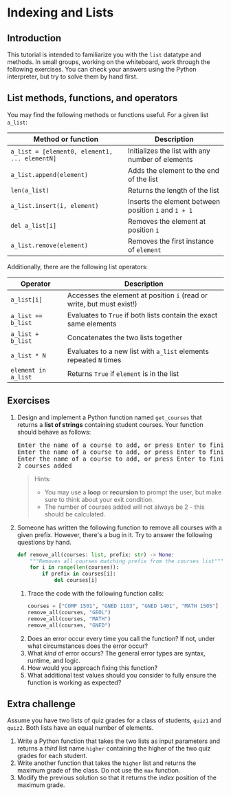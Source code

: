 # Indexing and Lists
<!-- Combination of Java 1501, 1631, and some new stuff -->

## Introduction
This tutorial is intended to familiarize you with the `list` datatype and methods. In small groups, working on the whiteboard, work through the following exercises. You can check your answers using the Python interpreter, but try to solve them by hand first.

## List methods, functions, and operators
You may find the following methods or functions useful. For a given list `a_list`:

| Method or function                            | Description                                          |
| --------------------------------------------- | ---------------------------------------------------- |
| `a_list = [element0, element1, ... elementN]` | Initializes the list with any number of elements     |
| `a_list.append(element)`                      | Adds the element to the end of the list              |
| `len(a_list)`                                 | Returns the length of the list                       |
| `a_list.insert(i, element)`                   | Inserts the element between position `i` and `i + 1` |
| `del a_list[i]`                               | Removes the element at position `i`                  |
| `a_list.remove(element)`                      | Removes the first instance of `element`              |

Additionally, there are the following list operators:

| Operator            | Description                                                           |
| ------------------- | --------------------------------------------------------------------- |
| `a_list[i]`         | Accesses the element at position `i` (read or write, but must exist!) |
| `a_list == b_list`  | Evaluates to `True` if both lists contain the exact same elements     |
| `a_list + b_list`   | Concatenates the two lists together                                   |
| `a_list * N`        | Evaluates to a new list with `a_list` elements repeated `N` times     |
| `element in a_list` | Returns `True` if `element` is in the list                            |

## Exercises
1. Design and implement a Python function named `get_courses` that returns a **list of strings** containing student courses. Your function should behave as follows:
   <pre>
   Enter the name of a course to add, or press Enter to finish: <span style="color: green">COMP 1501</span>
   Enter the name of a course to add, or press Enter to finish: <span style="color: green">MATH 1505</span>
   Enter the name of a course to add, or press Enter to finish:
   2 courses added
   </pre>

   > Hints: 
   > - You may use a **loop** or **recursion** to prompt the user, but make sure to think about your exit condition.
   > - The number of courses added will not always be 2 - this should be calculated.

2. Someone has written the following function to remove all courses with a given prefix. However, there's a bug in it. Try to answer the following questions by hand.
    ```python
    def remove_all(courses: list, prefix: str) -> None:
        """Removes all courses matching prefix from the courses list"""
        for i in range(len(courses)):
            if prefix in courses[i]:
                del courses[i]
    ```
    1. Trace the code with the following function calls:
        ```python
        courses = ["COMP 1501", "GNED 1103", "GNED 1401", "MATH 1505"]
        remove_all(courses, "GEOL")
        remove_all(courses, "MATH")
        remove_all(courses, "GNED")
        ```
    2. Does an error occur every time you call the function? If not, under what circumstances does the error occur?
    3. What *kind* of error occurs? The general error types are syntax, runtime, and logic.
    4. How would you approach fixing this function?
    5. What additional test values should you consider to fully ensure the function is working as expected?

## Extra challenge
Assume you have two lists of quiz grades for a class of students, `quiz1` and `quiz2`. Both lists have an equal number of elements.

1. Write a Python function that takes the two lists as input parameters and returns a *third* list name `higher` containing the higher of the two quiz grades for each student.
2. Write another function that takes the `higher` list and returns the maximum grade of the class. Do not use the `max` function.
3. Modify the previous solution so that it returns the *index* position of the maximum grade.